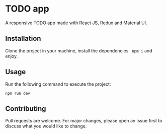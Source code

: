 # TODO app

A responsive TODO app made with React JS, Redux and Material UI.

## Installation

Clone the project in your machine, install the dependencies ```
npm i``` and enjoy.


## Usage

Run the following command to execute the project:
```
npm run dev
```

## Contributing
Pull requests are welcome. For major changes, please open an issue first to discuss what you would like to change.